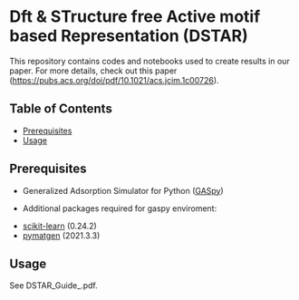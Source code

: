 # Dft & STructure free Active motif based Representation (DSTAR)

This repository contains codes and notebooks used to create results in our paper.
For more details, check out this paper (https://pubs.acs.org/doi/pdf/10.1021/acs.jcim.1c00726).

## Table of Contents

- [Prerequisites](#prerequisites)
- [Usage](#usage)

## Prerequisites
* Generalized Adsorption Simulator for Python ([GASpy](https://github.com/ulissigroup/GASpy))

* Additional packages required for gaspy enviroment:
- [scikit-learn](http://scikit-learn.org/stable/) (0.24.2)
- [pymatgen](http://pymatgen.org) (2021.3.3)

## Usage

See DSTAR_Guide_.pdf.

